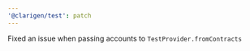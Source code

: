 ```yaml
---
'@clarigen/test': patch
---
```


Fixed an issue when passing accounts to `TestProvider.fromContracts`
